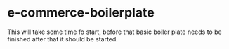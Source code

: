 # e-commerce-boilerplate
This will take some time fo start, before that basic boiler plate needs to be finished after that it should be started.
